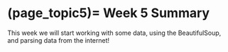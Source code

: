 (page_topic5)=
Week 5 Summary
=======================

This week we will start working with some data, using the BeautifulSoup, and parsing data from the internet!